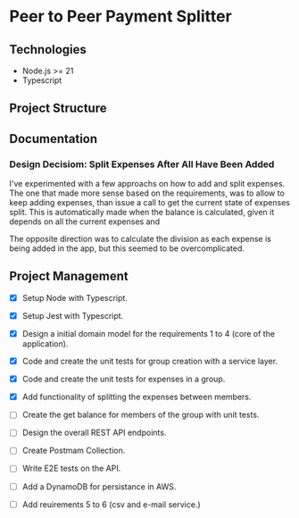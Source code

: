# Peer to Peer Payment Splitter

## Technologies
- Node.js >= 21
- Typescript

## Project Structure

## Documentation

### Design Decisiom: Split Expenses After All Have Been Added
I've experimented with a few approachs on how to add and split expenses. The one that made more sense based on the requirements, was to allow to keep adding expenses, than issue a call to get the current state of expenses split. This is automatically made when the balance is calculated, given it depends on all the current expenses and 

The opposite direction was to calculate the division as each expense is being added in the app, but this seemed to be overcomplicated.

## Project Management
- [x] Setup Node with Typescript.
- [x] Setup Jest with Typescript.
- [x] Design a initial domain model for the requirements 1 to 4 (core of the application).
- [x] Code and create the unit tests for group creation with a service layer.
- [x] Code and create the unit tests for expenses in a group.
- [x] Add functionality of splitting the expenses between members.
- [ ] Create the get balance for members of the group with unit tests.
- [ ] Design the overall REST API endpoints.
- [ ] Create Postmam Collection.
- [ ] Write E2E tests on the API.
- [ ] Add a DynamoDB for persistance in AWS.
- [ ] Add reuirements 5 to 6 (csv and e-mail service.)


